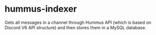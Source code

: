 # hummus-indexer
Gets all messages in a channel through Hummus API (which is based on Discord V6 API structure) and then stores them in a MySQL database.
